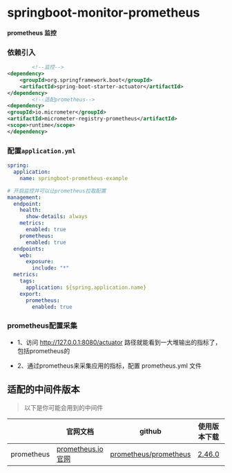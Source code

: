 # springboot-monitor-prometheus

**prometheus 监控**

### 依赖引入

```xml
        <!--监控-->
<dependency>
    <groupId>org.springframework.boot</groupId>
    <artifactId>spring-boot-starter-actuator</artifactId>
</dependency>
        <!--适配prometheus-->
<dependency>
<groupId>io.micrometer</groupId>
<artifactId>micrometer-registry-prometheus</artifactId>
<scope>runtime</scope>
</dependency>
```

### 配置`application.yml`

```yaml
spring:
  application:
    name: springboot-prometheus-example

# 开启监控并可以让prometheus拉取配置
management:
  endpoint:
    health:
      show-details: always
    metrics:
      enabled: true
    prometheus:
      enabled: true
  endpoints:
    web:
      exposure:
        include: "*"
  metrics:
    tags:
      application: ${spring.application.name}
    export:
      prometheus:
        enabled: true

```

### prometheus配置采集

- 1、访问 http://127.0.0.1:8080/actuator 路径就能看到一大堆输出的指标了，包括prometheus的

- 2、通过prometheus来采集应用的指标，配置 prometheus.yml 文件

## 适配的中间件版本

> 以下是你可能会用到的中间件

|            | 官网文档                                       | github                                                            | 使用版本下载                                                      | 详细 | 推荐 |
|------------|--------------------------------------------|-------------------------------------------------------------------|-------------------------------------------------------------|----|----| 
| prometheus | [prometheus.io 官网](https://prometheus.io/) | [prometheus/prometheus](https://github.com/prometheus/prometheus) | [2.46.0](https://github.com/prometheus/prometheus/releases) |    |    |
